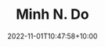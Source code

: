 ---
title: Minh N. Do
date: 2022-11-01T10:47:58+10:00
image: "assets/img/team/guy-1-circ.png"
jobtitle: "Thomas and Margaret Huang Endowed Professor"
jobplace: "Department of Electrical and Computer Engineering, University of Illinois at Urbana-Champaign"
collaboration: External Researcher
linkedinurl: "https://www.linkedin.com/"
siteurl: "https://minhdo.ece.illinois.edu/"
weight: 10
---